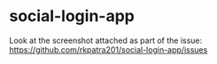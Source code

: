 # social-login-app
Look at the screenshot attached as part of the issue: 
https://github.com/rkpatra201/social-login-app/issues
